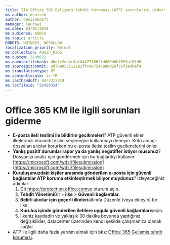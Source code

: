 ```yaml
---
title: İle Office 365 Gelişmiş tehdit Koruması (ATP) sorunlarını giderme
ms.author: deniseb
author: denisebmsft
manager: laurawi
ms.date: 04/01/2019
ms.audience: Admin
ms.topic: article
ROBOTS: NOINDEX, NOFOLLOW
localization_priority: Normal
ms.collection: Admin_O365
ms.custom: 3100021
ms.openlocfilehash: dbdfe2ddcc4afd4477f66ffd060ddb7093af8fd6
ms.sourcegitcommit: 9d78905c512192ffc4675468abd2efc5f2e4baf4
ms.translationtype: MT
ms.contentlocale: tr-TR
ms.lasthandoff: 04/23/2019
ms.locfileid: "32420324"
---
```

# <a name="troubleshoot-issues-with-office-365-atp"></a>Office 365 KM ile ilgili sorunları giderme

- **E-posta ileti teslimi ile bildirim gecikmeleri**? ATP güvenli ekler ilkelerinizi dinamik teslim seçeneğini kullanmayı deneyin. Kötü amaçlı dosyaları alıcılar korurken bu e-posta iletisi teslim gecikmelerini önler.
- **Yanlış pozitif durumlar rapor ya da yanlış negatifler istiyor musunuz**? Dosyanızı analiz için göndermek için bu bağlantıyı kullanın:[https://microsoft.com/wdsi/filesubmission](https://microsoft.com/wdsi/filesubmission)
- **Kuruluşunuzdaki kişiler arasında gönderilen e-posta için güvenli bağlantılar ATP koruma etkinleştirmek biliyor muydunuz**? İzleyeceğiniz adımlar:
    1. Git https://protection.office.comve oturum açın.
    2. **Tehdit Yönetimi**Git > **ilke** > **Güvenli bağlantılar**.
    3. **Belirli alıcılar için geçerli ilkeleri**altında Düzenle (veya ekleyin) bir ilke.
    4. **Kuruluş içinde gönderilen iletilere uygula güvenli bağlantıları**seçin.
    5. İlkeniz kaydedin ve yaklaşık 30 dakika boyunca yaptığınız değişiklikler, datacenter üzerinden kendi şekilde çalışmanıza olanak sağlar.
- ATP ile ilgili daha fazla yardım almak için bkz: [Office 365 Gelişmiş tehdit koruması](https://docs.microsoft.com/office365/securitycompliance/office-365-atp).